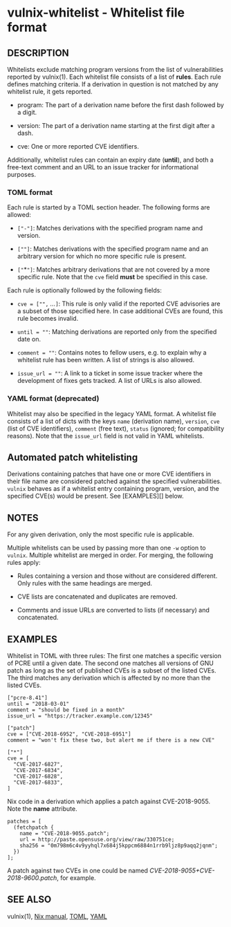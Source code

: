 # vulnix-whitelist - Whitelist file format

## DESCRIPTION

Whitelists exclude matching program versions from the list of vulnerabilities
reported by vulnix(1). Each whitelist file consists of a list of **rules**. Each
rule defines matching criteria. If a derivation in question is not matched by
any whitelist rule, it gets reported.

* program:
  The part of a derivation name before the first dash followed by a digit.

* version:
  The part of a derivation name starting at the first digit after a dash.

* cve:
  One or more reported CVE identifiers.

Additionally, whitelist rules can contain an expiry date (**until**), and both a
free-text comment and an URL to an issue tracker for informational purposes.

### TOML format

Each rule is started by a TOML section header. The following forms are allowed:

* `["`<PROGRAM>`-`<VERSION>`"]`:
  Matches derivations with the specified program name and version.

* `["`<PROGRAM>`"]`:
  Matches derivations with the specified program name and an arbitrary version
  for which no more specific rule is present.

* `["`*`"]`:
  Matches arbitrary derivations that are not covered by a more specific rule.
  Note that the `cve` field **must** be specified in this case.

Each rule is optionally followed by the following fields:

* `cve = ["`<CVEID>`",` _..._`]`:
  This rule is only valid if the reported CVE advisories are a subset of those
  specified here. In case additional CVEs are found, this rule becomes invalid.

* `until = "`<YYYY-MM-DD>`"`:
  Matching derivations are reported only from the specified date on.

* `comment = "`<TEXT>`"`:
  Contains notes to fellow users, e.g. to explain why a whitelist rule has been
  written. A list of strings is also allowed.

* `issue_url = "`<URL>`"`:
  A link to a ticket in some issue tracker where the development of fixes gets
  tracked. A list of URLs is also allowed.


### YAML format (deprecated)

Whitelist may also be specified in the legacy YAML format. A whitelist file
consists of a list of dicts with the keys `name` (derivation name), `version`,
`cve` (list of CVE identifiers), `comment` (free text), `status` (ignored; for
compatibility reasons). Note that the `issue_url` field is not valid in YAML
whitelists.

## Automated patch whitelisting

Derivations containing patches that have one or more CVE identifiers in their
file name are considered patched against the specified vulnerabilities. `vulnix`
behaves as if a whitelist entry containing program, version, and the specified
CVE(s) would be present. See [EXAMPLES][] below.

## NOTES

For any given derivation, only the most specific rule is applicable.

Multiple whitelists can be used by passing more than one `-w` option to
`vulnix`. Multiple whitelist are merged in order. For merging, the following
rules apply:

* Rules containing a version and those without are considered different. Only
  rules with the same headings are merged.

* CVE lists are concatenated and duplicates are removed.

* Comments and issue URLs are converted to lists (if necessary) and
  concatenated.

## EXAMPLES

Whitelist in TOML with three rules:
The first one matches a specific version of PCRE until a given date.
The second one matches all versions of GNU patch as long as the set of published CVEs is a subset of the listed CVEs.
The third matches any derivation which is affected by no more than the listed CVEs.

```
["pcre-8.41"]
until = "2018-03-01"
comment = "should be fixed in a month"
issue_url = "https://tracker.example.com/12345"

["patch"]
cve = ["CVE-2018-6952", "CVE-2018-6951"]
comment = "won't fix these two, but alert me if there is a new CVE"

["*"]
cve = [
  "CVE-2017-6827",
  "CVE-2017-6834",
  "CVE-2017-6828",
  "CVE-2017-6833",
]
```

Nix code in a derivation which applies a patch against CVE-2018-9055. Note the
**name** attribute.

```
patches = [
  (fetchpatch {
    name = "CVE-2018-9055.patch";
    url = http://paste.opensuse.org/view/raw/330751ce;
    sha256 = "0m798m6c4v9yyhql7x684j5kppcm6884n1rrb9ljz8p9aqq2jqnm";
  })
];
```

A patch against two CVEs in one could be named
_CVE-2018-9055+CVE-2018-9600.patch_, for example.

## SEE ALSO

vulnix(1), [Nix manual](https://nixos.org/nix/manual/),
[TOML](https://github.com/toml-lang/toml), [YAML](http://yaml.org)
